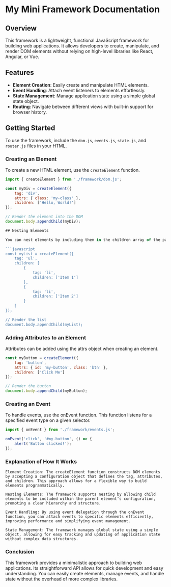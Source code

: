 
# My Mini Framework Documentation

## Overview

This framework is a lightweight, functional JavaScript framework for building web applications. It allows developers to create, manipulate, and render DOM elements without relying on high-level libraries like React, Angular, or Vue.

## Features

- **Element Creation**: Easily create and manipulate HTML elements.
- **Event Handling**: Attach event listeners to elements effortlessly.
- **State Management**: Manage application state using a simple global state object.
- **Routing**: Navigate between different views with built-in support for browser history.

## Getting Started

To use the framework, include the `dom.js`, `events.js`, `state.js`, and `router.js` files in your HTML.

### Creating an Element

To create a new HTML element, use the `createElement` function.

```javascript
import { createElement } from './framework/dom.js';

const myDiv = createElement({
    tag: 'div',
    attrs: { class: 'my-class' },
    children: ['Hello, World!']
});

// Render the element into the DOM
document.body.appendChild(myDiv);

## Nesting Elements

You can nest elements by including them in the children array of the parent element.

```javascript
const myList = createElement({
    tag: 'ul',
    children: [
        {
            tag: 'li',
            children: ['Item 1']
        },
        {
            tag: 'li',
            children: ['Item 2']
        }
    ]
});

// Render the list
document.body.appendChild(myList);
```

### Adding Attributes to an Element

Attributes can be added using the attrs object when creating an element.


```javascript
const myButton = createElement({
    tag: 'button',
    attrs: { id: 'my-button', class: 'btn' },
    children: ['Click Me']
});

// Render the button
document.body.appendChild(myButton);
```

### Creating an Event

To handle events, use the onEvent function. This function listens for a specified event type on a given selector.


```javascript
import { onEvent } from './framework/events.js';

onEvent('click', '#my-button', () => {
    alert('Button clicked!');
});
```
### Explanation of How It Works

    Element Creation: The createElement function constructs DOM elements by accepting a configuration object that defines the tag, attributes, and children. This approach allows for a flexible way to build elements programmatically.

    Nesting Elements: The framework supports nesting by allowing child elements to be included within the parent element’s configuration, promoting a clear hierarchy and structure.

    Event Handling: By using event delegation through the onEvent function, you can attach events to specific elements efficiently, improving performance and simplifying event management.

    State Management: The framework manages global state using a simple object, allowing for easy tracking and updating of application state without complex data structures.

### Conclusion

This framework provides a minimalistic approach to building web applications. Its straightforward API allows for quick development and easy understanding. You can easily create elements, manage events, and handle state without the overhead of more complex libraries.